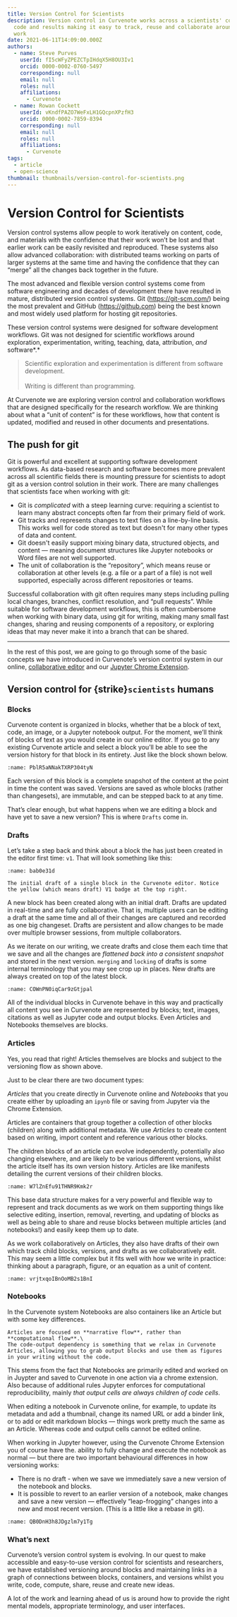 ```yaml
---
title: Version Control for Scientists
description: Version control in Curvenote works across a scientists' content,
  code and results making it easy to track, reuse and collaborate around their
  work
date: 2021-06-11T14:09:00.000Z
authors:
  - name: Steve Purves
    userId: fI5cWFyZPEZCTpIHdqX5H8OU3Iv1
    orcid: 0000-0002-0760-5497
    corresponding: null
    email: null
    roles: null
    affiliations:
      - Curvenote
  - name: Rowan Cockett
    userId: vKndfPAZO7WeFxLH1GQcpnXPzfH3
    orcid: 0000-0002-7859-8394
    corresponding: null
    email: null
    roles: null
    affiliations:
      - Curvenote
tags:
  - article
  - open-science
thumbnail: thumbnails/version-control-for-scientists.png
---
```


# Version Control for Scientists

Version control systems allow people to work iteratively on content, code, and materials with the confidence that their work won’t be lost and that earlier work can be easily revisited and reproduced. These systems also allow advanced collaboration: with distributed teams working on parts of larger systems at the same time and having the confidence that they can “merge” all the changes back together in the future.

The most advanced and flexible version control systems come from software engineering and decades of development there have resulted in mature, distributed version control systems. Git (<https://git-scm.com/>) being the most prevalent and GitHub (<https://github.com>) being the best known and most widely used platform for hosting git repositories.

These version control systems were designed for software development workflows. Git was not designed for scientific workflows around exploration, experimentation, writing, teaching, data, attribution, _and_ software*.*

> Scientific exploration and experimentation is different from software development.\
> \
> Writing is different than programming.

At Curvenote we are exploring version control and collaboration workflows that are designed specifically for the research workflow. We are thinking about what a “unit of content” is for these workflows, how that content is updated, modified and reused in other documents and presentations.

## The push for git

Git is powerful and excellent at supporting software development workflows. As data-based research and software becomes more prevalent across all scientific fields there is mounting pressure for scientists to adopt git as a version control solution in their work. There are many challenges that scientists face when working with git:

- Git is _complicated_ with a steep learning curve: requiring a scientist to learn many abstract concepts often far from their primary field of work.
- Git tracks and represents changes to text files on a line-by-line basis. This works well for code stored as text but doesn't for many other types of data and content.
- Git doesn't easily support mixing binary data, structured objects, and content — meaning document structures like Jupyter notebooks or Word files are not well supported.
- The unit of collaboration is the “repository”, which means reuse or collaboration at other levels (e.g. a file or a part of a file) is not well supported, especially across different repositories or teams.

Successful collaboration with git often requires many steps including pulling local changes, branches, conflict resolution, and “pull requests”. While suitable for software development workflows, this is often cumbersome when working with binary data, using git for writing, making many small fast changes, sharing and reusing components of a repository, or exploring ideas that may never make it into a branch that can be shared.

---

In the rest of this post, we are going to go through some of the basic concepts we have introduced in Curvenote’s version control system in our online, [collaborative editor](http://curvenote.com/) and our [Jupyter Chrome Extension](https://curvenote.com/for/jupyter/).

## Version control for {strike}`scientists` humans

### Blocks

Curvenote content is organized in blocks, whether that be a block of text, code, an image, or a Jupyter notebook output. For the moment, we’ll think of blocks of text as you would create in our online editor. If you go to any existing Curvenote article and select a block you’ll be able to see the version history for that block in its entirety. Just like the block shown below.

```{figure} images/AVQ2dzLNloEd25Io8NbA-PblR5aNNakTXRP304tyN-v2.png
:name: PblR5aNNakTXRP304tyN
```

Each version of this block is a complete snapshot of the content at the point in time the content was saved. Versions are saved as whole blocks (rather than changesets), are immutable, and can be stepped back to at any time.

That’s clear enough, but what happens when we are editing a block and have yet to save a new version? This is where `Drafts` come in.

### Drafts

Let’s take a step back and think about a block the has just been created in the editor first time: `v1`. That will look something like this:

```{figure} images/AVQ2dzLNloEd25Io8NbA-iig4xmOCS9QcZtdZqDAe-v2.png
:name: bab0e31d

The initial draft of a single block in the Curvenote editor. Notice the yellow (which means draft) V1 badge at the top right.
```

A new block has been created along with an initial draft. Drafts are updated in real-time and are fully collaborative. That is, multiple users can be editing a draft at the same time and all of their changes are captured and recorded as one big changeset. Drafts are persistent and allow changes to be made over multiple browser sessions, from multiple collaborators.

As we iterate on our writing, we create drafts and close them each time that we save and all the changes are _flattened back into a consistent snapshot_ and stored in the next version. `merging` and `locking` of drafts is some internal terminology that you may see crop up in places. New drafts are always created on top of the latest block.

```{figure} images/AVQ2dzLNloEd25Io8NbA-COWnPN0iqCar9zGtjpal-v3.png
:name: COWnPN0iqCar9zGtjpal
```

All of the individual blocks in Curvenote behave in this way and practically all content you see in Curvenote are represented by blocks; text, images, citations as well as Jupyter code and output blocks. Even Articles and Notebooks themselves are blocks.

### Articles

Yes, you read that right! Articles themselves are blocks and subject to the versioning flow as shown above.

Just to be clear there are two document types:

_Articles_ that you create directly in Curvenote online and _Notebooks_ that you create either by uploading an `ipynb` file or saving from Jupyter via the Chrome Extension.

Articles are containers that group together a collection of other blocks (children) along with additional metadata. We use _Articles_ to create content based on writing, import content and reference various other blocks.

The children blocks of an article can evolve independently, potentially also changing elsewhere, and are likely to be various different versions, whilst the article itself has its own version history. Articles are like manifests detailing the current versions of their children blocks.

```{figure} images/AVQ2dzLNloEd25Io8NbA-W7lZnEfu91THNR9Kmk2r-v3.png
:name: W7lZnEfu91THNR9Kmk2r
```

This base data structure makes for a very powerful and flexible way to represent and track documents as we work on them supporting things like selective editing, insertion, removal, reverting, and updating of blocks as well as being able to share and reuse blocks between multiple articles (and notebooks!) and easily keep them up to date.

As we work collaboratively on Articles, they also have drafts of their own which track child blocks, versions, and drafts as we collaboratively edit. This may seem a little complex but it fits well with how we write in practice: thinking about a paragraph, figure, or an equation as a unit of content.

```{figure} images/AVQ2dzLNloEd25Io8NbA-vrjtxqoIBnOoMB2s1BnI-v3.png
:name: vrjtxqoIBnOoMB2s1BnI
```

### Notebooks

In the Curvenote system Notebooks are also containers like an Article but with some key differences.

```{margin}
Articles are focused on **narrative flow**, rather than **computational flow**.\
The code-output dependency is something that we relax in Curvenote Articles, allowing you to grab output blocks and use them as figures in your writing without the code.

```

This stems from the fact that Notebooks are primarily edited and worked on in Juypter and saved to Curvenote in one action via a chrome extension. Also because of additional rules Jupyter enforces for computational reproducibility, mainly _that output cells are always children of code cells_.

When editing a notebook in Curvenote online, for example, to update its metadata and add a thumbnail, change its named URL or add a binder link, or to add or edit markdown blocks — things work pretty much the same as an Article. Whereas code and output cells cannot be edited online.

When working in Jupyter however, using the Curvenote Chrome Extension you of course have the. ability to fully change and execute the notebook as normal — but there are two important behavioural differences in how versioning works:

- There is no draft - when we save we immediately save a new version of the notebook and blocks.
- It is possible to revert to an earlier version of a notebook, make changes and save a new version — effectively “leap-frogging” changes into a new and most recent version. (This is a little like a rebase in git).

```{figure} images/AVQ2dzLNloEd25Io8NbA-QB0DnH3h8JDgzlm7y1Tg-v2.png
:name: QB0DnH3h8JDgzlm7y1Tg
```

### What’s next

Curvenote’s version control system is evolving. In our quest to make accessible and easy-to-use version control for scientists and researchers, we have established versioning around blocks and maintaining links in a graph of connections between blocks, containers, and versions whilst you write, code, compute, share, reuse and create new ideas.

A lot of the work and learning ahead of us is around how to provide the right mental models, appropriate terminology, and user interfaces.
